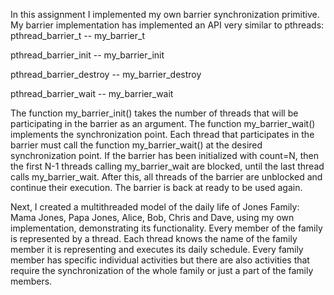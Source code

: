 In this assignment I implemented my own barrier synchronization primitive. My barrier implementation has implemented an API very similar to pthreads:
pthread_barrier_t  --  my_barrier_t

pthread_barrier_init -- my_barrier_init

pthread_barrier_destroy -- my_barrier_destroy

pthread_barrier_wait -- my_barrier_wait

The function my_barrier_init() takes the number of threads that will be participating in the barrier as an argument. 
The  function my_barrier_wait() implements the synchronization point. Each thread that participates in the barrier must call the function my_barrier_wait()  at the desired synchronization point.
If the barrier has been initialized with count=N, then the first N-1 threads calling my_barrier_wait are blocked, until the last thread calls my_barrier_wait.
After this, all threads of the barrier are unblocked and continue their execution. The barrier is back at ready to be used again.

Next, I created a multithreaded model of the  daily life of Jones Family: Mama Jones, Papa Jones, Alice, Bob, Chris and Dave, using my own implementation, demonstrating its functionality. 
Every member of the family is represented by a thread. Each thread knows the name of the family member it is representing and executes its daily schedule. 
Every family member has specific individual activities but there are also activities that require the synchronization of the whole family or just a part of the family members. 



